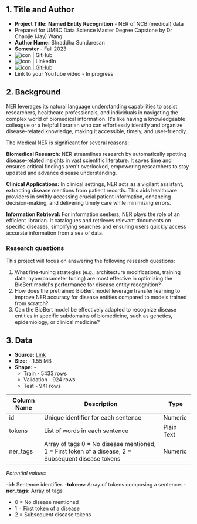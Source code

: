 ## 1. Title and Author

- **Project Title:** **Named Entity Recognition** - NER of NCBI(medical) data
- Prepared for UMBC Data Science Master Degree Capstone by Dr Chaojie (Jay) Wang
- **Author Name:** Shraddha Sundaresan
- **Semester** - Fall 2023
- <a href="https://github.com/Shraddha-boop"><img align="left" src="https://img.shields.io/badge/-GitHub-CD5C5C?logo=github&style=flat" alt="icon | GitHub"/></a> 
- <a href="https://www.linkedin.com/in/shraddha-sundaresan-676b8b93/"><img align="left" src="https://img.shields.io/badge/-LinkedIn-1E90FF?logo=linkedin&style=flat" alt="icon | LinkedIn"/></a>
- <a href="https://github.com/DATA-606-2023-FALL-MONDAY/Sundaresan_Shraddha/blob/main/docs/Presentation/Capstone.pptx"><img src="https://img.shields.io/badge/-PowerPoint Presentation Download-B7472A?logo=microsoftpowerpoint&style=flat" alt="icon | GitHub"/></a>  
- Link to your YouTube video - In progress
  
      
## 2. Background

NER leverages its natural language understanding capabilities to assist researchers, healthcare professionals, and individuals in navigating the complex world of biomedical information. It's like having a knowledgeable colleague or a helpful librarian who can effortlessly identify and organize disease-related knowledge, making it accessible, timely, and user-friendly.

The Medical NER is significant for several reasons:

**Biomedical Research:** NER streamlines research by automatically spotting disease-related insights in vast scientific literature. It saves time and ensures critical findings aren't overlooked, empowering researchers to stay updated and advance disease understanding.

**Clinical Applications:** In clinical settings, NER acts as a vigilant assistant, extracting disease mentions from patient records. This aids healthcare providers in swiftly accessing crucial patient information, enhancing decision-making, and delivering timely care while minimizing errors.

**Information Retrieval:** For information seekers, NER plays the role of an efficient librarian. It catalogues and retrieves relevant documents on specific diseases, simplifying searches and ensuring users quickly access accurate information from a sea of data.


### Research questions

This project will focus on answering the following research questions:

1. What fine-tuning strategies (e.g., architecture modifications, training data, hyperparameter tuning) are most effective in optimizing the BioBert model's performance for disease entity recognition?
2. How does the pretrained BioBert model leverage transfer learning to improve NER accuracy for disease entities compared to models trained from scratch?
3. Can the BioBert model be effectively adapted to recognize disease entities in specific subdomains of biomedicine, such as genetics, epidemiology, or clinical medicine?  


## 3. Data 

- **Source:** [Link](https://huggingface.co/datasets/ncbi_disease)  
- **Size:** - 1.55 MB 
- **Shape:** -
  - Train - 5433 rows
  - Validation - 924 rows
  - Test - 941 rows

  
| Column Name           | Description                                                   | Type             |
| ----------------------| ------------------------------------------------------------- | ----------------- |
| id                    | Unique identifier for each sentence                           | Numeric          |
| tokens                | List of words in each sentence                                | Plain Text       |
| ner_tags              | Array of tags  0 = No disease mentioned, 1 = First token of a disease, 2 = Subsequent disease tokens                      | Numeric    |


*Potential values:*

-**id:** Sentence identifier.
-**tokens:** Array of tokens composing a sentence.
-**ner_tags:** Array of tags
  - 0 = No disease mentioned 
  - 1 = First token of a disease 
  - 2 = Subsequent disease tokens

